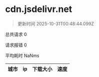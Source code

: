 
  # cdn.jsdelivr.net

  > 更新时间 2025-10-31T00:48:44.099Z
  
  总共请求 0

  请求报错 0

  平均耗时 NaNms

|城市|ip|下载大小|速度|
|-----|----------|---|---|

  